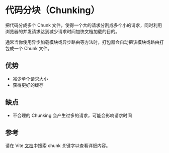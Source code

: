 # 代码分块（Chunking）

把代码分成多个 Chunk 文件，使得一个大的请求分割成多个小的请求，同时利用浏览器的并发请求达到减少请求时间加快文档加载的目的。

通常当你使用异步加载模块或异步路由等方法时，打包器会自动把该模块或路由打包成一个 Chunk 文件。

## 优势

- 减少单个请求大小
- 获得更好的缓存

## 缺点

- 不合理的 Chunking 会产生过多的请求，可能会影响请求时间

## 参考

请在 Vite [文档](https://cn.vitejs.dev/)中搜索 chunk 关键字以查看详细内容。

